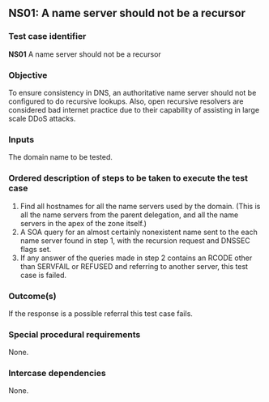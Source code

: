 ## NS01: A name server should not be a recursor

### Test case identifier
**NS01** A name server should not be a recursor

### Objective

To ensure consistency in DNS, an authoritative name server should not be
configured to do recursive lookups. Also, open recursive resolvers are
considered bad internet practice due to their capability of assisting in
large scale DDoS attacks.

### Inputs

The domain name to be tested.

### Ordered description of steps to be taken to execute the test case

1. Find all hostnames for all the name servers used by the domain.
   (This is all the name servers from the parent delegation, and all the
   name servers in the apex of the zone itself.)
2. A SOA query for an almost certainly nonexistent name sent to the each
   name server found in step 1, with the recursion request and DNSSEC flags
   set.
3. If any answer of the queries made in step 2 contains an RCODE other than
   SERVFAIL or REFUSED and referring to another server, this test case is
   failed.

### Outcome(s)

If the response is a possible referral this test case fails.

### Special procedural requirements

None.

### Intercase dependencies

None.
